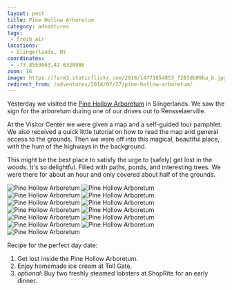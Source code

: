 ```yaml
---
layout: post
title: Pine Hollow Arboretum
category: adventures
tags:
 - fresh air
locations:
 - Slingerlands, NY
coordinates:
 - -73.8553663,42.6328986
zoom: 16
image: https://farm3.staticflickr.com/2918/14771854853_f283db09ba_b.jpg
redirect_from: /adventures/2014/07/27/pine-hollow-arboretum/
---
```



Yesterday we visited the [Pine Hollow Arboretum](http://www.pinehollowarboretum.org/) in Slingerlands. We saw the sign for the arboretum during one of our drives out to Rensselaerville.

At the Visitor Center we were given a map and a self-guided tour pamphlet. We also received a quick little tutorial on how to read the map and general access to the grounds. Then we were off into this magical, beautiful place, with the hum of the highways in the background.

This might be the best place to satisfy the urge to (safely) get lost in the woods. It's so delightful. Filled with paths, ponds, and interesting trees. We were there for about an hour and only covered about half of the grounds.

<div class="photos">

<img src="https://farm3.staticflickr.com/2908/14771840973_b6234f53ab_b.jpg" alt="Pine Hollow Arboretum">

<img src="https://farm3.staticflickr.com/2930/14728975376_2d8ea7743e_b.jpg" class="img-half" alt="Pine Hollow Arboretum">
<img src="https://farm4.staticflickr.com/3889/14751984385_1580a03753_b.jpg" class="img-half" alt="Pine Hollow Arboretum">

<img src="https://farm4.staticflickr.com/3849/14565539437_ef8cc392b9_b.jpg" alt="Pine Hollow Arboretum">

<img src="https://farm4.staticflickr.com/3864/14748817051_576bf55755_b.jpg" class="img-half" alt="Pine Hollow Arboretum">
<img src="https://farm3.staticflickr.com/2914/14565332749_ced0d73271_b.jpg" class="img-half" alt="Pine Hollow Arboretum">

<img src="https://farm4.staticflickr.com/3847/14565294670_47fdb3b30e_b.jpg" alt="Pine Hollow Arboretum">

<img src="https://farm3.staticflickr.com/2925/14751988345_e16cbc0867_b.jpg" class="img-tall" alt="Pine Hollow Arboretum">
<img src="https://farm3.staticflickr.com/2917/14728987886_793463c0eb_b.jpg" class="img-wide" alt="Pine Hollow Arboretum">

<img src="https://farm4.staticflickr.com/3910/14565296070_f9e9247575_b.jpg" alt="Pine Hollow Arboretum">

<img src="https://farm4.staticflickr.com/3876/14728991806_cf64f4374f_b.jpg" class="img-half" alt="Pine Hollow Arboretum">
<img src="https://farm6.staticflickr.com/5593/14751679842_d6caa643a6_b.jpg" class="img-half" alt="Pine Hollow Arboretum">

<img src="https://farm3.staticflickr.com/2918/14771854853_f283db09ba_b.jpg" alt="Pine Hollow Arboretum">
</div>

Recipe for the perfect day date:

 1. Get lost inside the Pine Hollow Arboretum.
 2. Enjoy homemade ice cream at Toll Gate.
 3. *optional:* Buy two freshly steamed lobsters at ShopRite for an early dinner.
